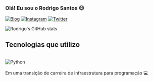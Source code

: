 ### Olá! Eu sou o Rodrigo Santos 😊

[![Blog](https://img.shields.io/badge/LinkedIn-0077B5?style=for-the-badge&logo=linkedin&logoColor=white/)](https://www.linkedin.com/in/rodrigosantos-ti/)
[![Instagram](https://img.shields.io/badge/Instagram-E4405F?style=for-the-badge&logo=instagram&logoColor=white)](http://instagram.com/r0dr7go)
[![Twitter](https://img.shields.io/badge/Twitter-1DA1F2?style=for-the-badge&logo=twitter&logoColor=white)](https://twitter.com/oflorista_07)

![Rodrigo's GitHub stats](https://github-readme-stats.vercel.app/api?username=fefeupz&show_icons=true&theme=dark)

## Tecnologias que utilizo 

<div style= "display: inline_block"><br/>
  <img align= "center" alt="Python" src="https://img.shields.io/badge/Python-3776AB?style=for-the-badge&logo=python&logoColor=white" />
</div>
<br/>
Em uma transição de carreira de infraestrutura para programação 💻
